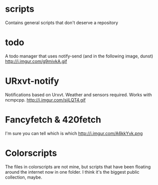 scripts
=======

Contains general scripts that don't deserve a repository

todo
=======

A todo manager that uses notify-send (and in the following image, dunst)
http://i.imgur.com/g9mivkA.gif

URxvt-notify
=======

Notifications based on Urxvt. Weather and sensors required. Works with ncmpcpp.
http://i.imgur.com/sijLQT4.gif

Fancyfetch & 420fetch
========
I'm sure you can tell which is which
http://i.imgur.com/A6kkYvk.png

Colorscripts
=======

The files in colorscripts are not mine, but scripts that have been floating around the internet now in one folder. I think it's the biggest public collection, maybe.
